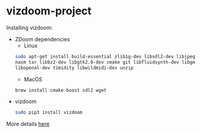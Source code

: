 # vizdoom-project

Installing vizdoom:
* ZDoom dependencies
  * Linux
  ```bash
  sudo apt-get install build-essential zlib1g-dev libsdl2-dev libjpeg-dev \
  nasm tar libbz2-dev libgtk2.0-dev cmake git libfluidsynth-dev libgme-dev \
  libopenal-dev timidity libwildmidi-dev unzip
  ```
  * MacOS
  ```bash
  brew install cmake boost sdl2 wget
  ```
* vizdoom
  ```bash
  sudo pip3 install vizdoom
  ```
More details [here](https://github.com/mwydmuch/ViZDoom/blob/master/doc/Building.md)
